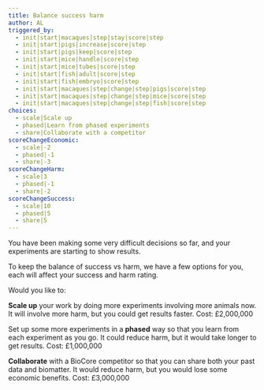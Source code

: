 ```yaml
---
title: Balance success harm
author: AL
triggered_by:
  - init|start|macaques|step|stay|score|step
  - init|start|pigs|increase|score|step
  - init|start|pigs|keep|score|step
  - init|start|mice|handle|score|step
  - init|start|mice|tubes|score|step
  - init|start|fish|adult|score|step
  - init|start|fish|embryo|score|step
  - init|start|macaques|step|change|step|pigs|score|step
  - init|start|macaques|step|change|step|mice|score|step
  - init|start|macaques|step|change|step|fish|score|step
choices:
  - scale|Scale up
  - phased|Learn from phased experiments
  - share|Collaborate with a competitor
scoreChangeEconomic:
  - scale|-2
  - phased|-1
  - share|-3
scoreChangeHarm:
  - scale|3
  - phased|-1
  - share|-2
scoreChangeSuccess:
  - scale|10
  - phased|5
  - share|5
---
```


You have been making some very difficult decisions so far, and your experiments are starting to show results.

To keep the balance of success vs harm, we have a few options for you, each will affect your success and harm rating.

Would you like to:

**Scale up** your work by doing more experiments involving more animals now. It will involve more harm, but you could get results faster. Cost: £2,000,000

Set up some more experiments in a **phased** way so that you learn from each experiment as you go. It could reduce harm, but it would take longer to get results. Cost: £1,000,000

**Collaborate** with a BioCore competitor so that you can share both your past data and biomatter. It would reduce harm, but you would lose some economic benefits. Cost: £3,000,000
